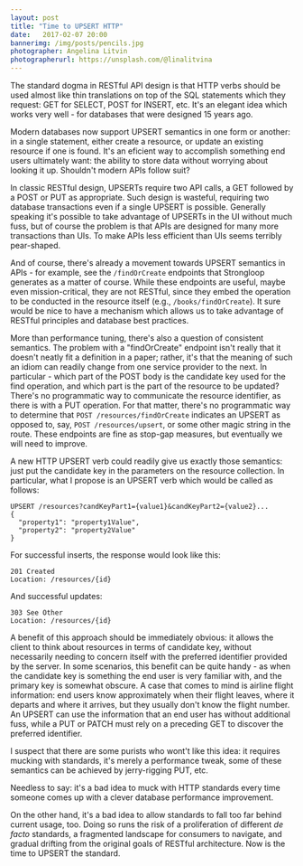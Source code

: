```yaml
---
layout: post
title: "Time to UPSERT HTTP"
date:   2017-02-07 20:00
bannerimg: /img/posts/pencils.jpg
photographer: Angelina Litvin
photographerurl: https://unsplash.com/@linalitvina
---
```


The standard dogma in RESTful API design is that HTTP verbs should be used almost like thin translations on top of the SQL statements which they request: GET for SELECT, POST for INSERT, etc. It's an elegant idea which works very well - for databases that were designed 15 years ago.

Modern databases now support UPSERT semantics in one form or another: in a single statement, either create a resource, or update an existing resource if one is found. It's an eficient way to accomplish something end users ultimately want: the ability to store data without worrying about looking it up. Shouldn't modern APIs follow suit?

In classic RESTful design, UPSERTs require two API calls, a GET followed by a POST or PUT as appropriate. Such design is wasteful, requiring two database transactions even if a single UPSERT is possible. Generally speaking it's possible to take advantage of UPSERTs in the UI without much fuss, but of course the problem is that APIs are designed for many more transactions than UIs. To make APIs less efficient than UIs seems terribly pear-shaped.

And of course, there's already a movement towards UPSERT semantics in APIs - for example, see the `/findOrCreate` endpoints that Strongloop generates as a matter of course. While these endpoints are useful, maybe even mission-critical, they are not RESTful, since they embed the operation to be conducted in the resource itself (e.g., `/books/findOrCreate`). It sure would be nice to have a mechanism which allows us to take advantage of RESTful principles and database best practices.

More than performance tuning, there's also a question of consistent semantics. The problem with a "findOrCreate" endpoint isn't really that it doesn't neatly fit a definition in a paper; rather, it's that the meaning of such an idiom can readily change from one service provider to the next. In particular - which part of the POST body is the candidate key used for the find operation, and which part is the part of the resource to be updated? There's no programmatic way to communicate the resource identifier, as there is with a PUT operation. For that matter, there's no programmatic way to determine that `POST /resources/findOrCreate` indicates an UPSERT as opposed to, say, `POST /resources/upsert`, or some other magic string in the route. These endpoints are fine as stop-gap measures, but eventually we will need to improve.

A new HTTP UPSERT verb could readily give us exactly those semantics: just put the candidate key in the parameters on the resource collection. In particular, what I propose is an UPSERT verb which would be called as follows:

```
UPSERT /resources?candKeyPart1={value1}&candKeyPart2={value2}...
{
  "property1": "property1Value",
  "property2": "property2Value"
}
```

For successful inserts, the response would look like this:

```
201 Created
Location: /resources/{id}
```

And successful updates:

```
303 See Other
Location: /resources/{id}
```

A benefit of this approach should be immediately obvious: it allows the client to think about resources in terms of candidate key, without necessarily needing to concern itself with the preferred identifier provided by the server. In some scenarios, this benefit can be quite handy - as when the candidate key is something the end user is very familiar with, and the primary key is somewhat obscure. A case that comes to mind is airline flight information: end users know   approximately when their flight leaves, where it departs and where it arrives, but they usually don't know the flight number. An UPSERT can use the information that an end user has without additional fuss, while a PUT or PATCH must rely on a preceding GET to discover the preferred identifier.

I suspect that there are some purists who wont't like this idea: it requires mucking with standards, it's merely a performance tweak, some of these semantics can be achieved by jerry-rigging PUT, etc.

Needless to say: it's a bad idea to muck with HTTP standards every time someone comes up with a clever database performance improvement.

On the other hand, it's a bad idea to allow standards to fall too far behind current usage, too. Doing so runs the risk of a proliferation of different *de facto* standards, a fragmented landscape for consumers to navigate, and gradual drifting from the original goals of RESTful architecture. Now is the time to UPSERT the standard.
